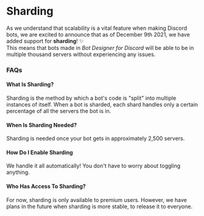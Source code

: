 # Sharding
As we understand that scalability is a vital feature when making Discord bots, we are excited to announce that as of December 9th 2021, we have added support for **sharding**! ✨\
This means that bots made in *Bot Designer for Discord* will be able to be in multiple thousand servers without experiencing any issues.

### FAQs
#### What Is Sharding?
Sharding is the method by which a bot's code is "split" into multiple instances of itself. When a bot is sharded, each shard handles only a certain percentage of all the servers the bot is in.

#### When Is Sharding Needed?
Sharding is needed once your bot gets in approximately 2,500 servers.

#### How Do I Enable Sharding
We handle it all automatically! You don't have to worry about toggling anything.

#### Who Has Access To Sharding?
For now, sharding is only available to premium users. However, we have plans in the future when sharding is more stable, to release it to everyone.